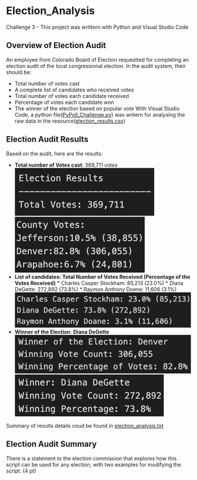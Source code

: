 # Election_Analysis
Challenge 3 - This project was writtern with Python and Visual Studio Code

## Overview of Election Audit
An employee from Colorado Board of Election requestted for completing an election audit of the local congressional election.  In the audit system, their should be:
- Total number of votes cast
- A complete list of candidates who received votes
- Total number of votes each candidate received
- Percentage of votes each candidate won
- The winner of the election based on popular vote
With Visual Studio Code, a python file([PyPoll_Challenge.py](PyRoll_Challenge.py)) was writern for analysing the raw data in the resource([election_results.csv](Resources/election_results.csv))

## Election Audit Results
Based on the audit, here are the results:
- **Total number of Votes cast**: 369,711 votes
![election_results](Resources/election_results.png)
![county_votes](Resources/county_votes.png)
- **List of candidates: Total Number of Votes Received (Percentage of the Votes Received)**
      * Charles Casper Stockham: 85,213 (23.0%)
      * Diana DeGette: 272,892 (73.8%)
      * Raymon Anthony Doene: 11,606 (3.1%)
      ![candidate_details](Resources/candidate_details.png)
- **Winner of the Election**: **Diana DeGette**
      ![winner_of_the_election](Resources/winner_of_the_election.png)
      ![winner_details](Resources/winner_details.png)


Summary of results details coud be found in [election_analysis.txt](Election_Analysis/election_analysis.txt)

## Election Audit Summary

There is a statement to the election commission that explores how this script can be used for any election, with two examples for modifying the script. (4 pt)
